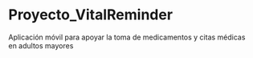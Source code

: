 # Proyecto_VitalReminder
Aplicación móvil para apoyar la toma de medicamentos y citas médicas en adultos mayores
